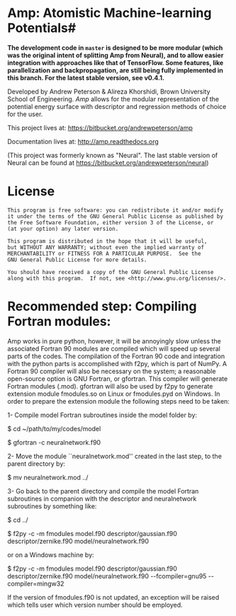 # Amp: Atomistic Machine-learning Potentials#

**The development code in `master` is designed to be more modular (which was the original intent of splitting Amp from Neural), and to allow easier integration with approaches like that of TensorFlow. Some features, like parallelization and backpropagation, are still being fully implemented in this branch. For the latest stable version, see v0.4.1.**


Developed by Andrew Peterson & Alireza Khorshidi, Brown University School of Engineering. *Amp* allows for the modular representation of the potential energy surface with descriptor and regression methods of choice for the user.

This project lives at:
https://bitbucket.org/andrewpeterson/amp

Documentation lives at:
http://amp.readthedocs.org

(This project was formerly known as "Neural". The last stable version of Neural can be found at https://bitbucket.org/andrewpeterson/neural)


License
=======

    This program is free software: you can redistribute it and/or modify
    it under the terms of the GNU General Public License as published by
    the Free Software Foundation, either version 3 of the License, or
    (at your option) any later version.

    This program is distributed in the hope that it will be useful,
    but WITHOUT ANY WARRANTY; without even the implied warranty of
    MERCHANTABILITY or FITNESS FOR A PARTICULAR PURPOSE.  See the
    GNU General Public License for more details.

    You should have received a copy of the GNU General Public License
    along with this program.  If not, see <http://www.gnu.org/licenses/>.


Recommended step: Compiling Fortran modules:
============================================

Amp works in pure python, however, it will be annoyingly slow unless
the associated Fortran 90 modules are compiled which will speed up
several parts of the codes. The compilation of the Fortran 90 code
and integration with the python parts is accomplished with f2py,
which is part of NumPy. A Fortran 90 compiler will also be necessary
on the system; a reasonable open-source option is GNU Fortran, or
gfortran. This compiler will generate Fortran modules (.mod).
gfortran will also be used by f2py to generate extension module
fmodules.so on Linux or fmodules.pyd on Windows. In order to
prepare the extension module the following steps need to be taken:

1- Compile model Fortran subroutines inside the model
folder by:

$ cd ~/path/to/my/codes/model

$ gfortran -c neuralnetwork.f90

2- Move the module ``neuralnetwork.mod'' created in the last step, to the parent directory
by:

$ mv neuralnetwork.mod ../

3- Go back to the parent directory and compile the model Fortran subroutines in companion with the descriptor and neuralnetwork subroutines
by something like:

$ cd ../

$ f2py -c -m fmodules model.f90 descriptor/gaussian.f90 descriptor/zernike.f90 model/neuralnetwork.f90

or on a Windows machine by:

$ f2py -c -m fmodules model.f90 descriptor/gaussian.f90 descriptor/zernike.f90 model/neuralnetwork.f90 --fcompiler=gnu95 --compiler=mingw32

If the version of fmodules.f90 is not updated, an exception
will be raised which tells user which version number should be
employed.